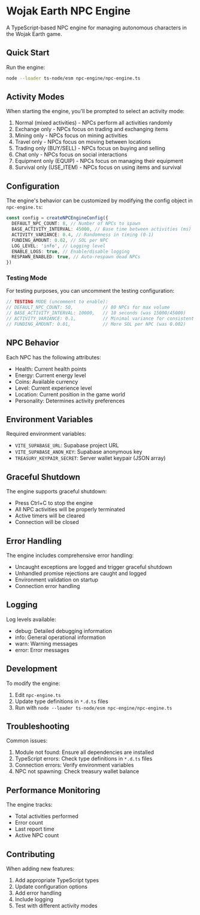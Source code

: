# Wojak Earth NPC Engine

A TypeScript-based NPC engine for managing autonomous characters in the Wojak Earth game.

## Quick Start

Run the engine:

```bash
node --loader ts-node/esm npc-engine/npc-engine.ts
```

## Activity Modes

When starting the engine, you'll be prompted to select an activity mode:

1. Normal (mixed activities) - NPCs perform all activities randomly
2. Exchange only - NPCs focus on trading and exchanging items
3. Mining only - NPCs focus on mining activities
4. Travel only - NPCs focus on moving between locations
5. Trading only (BUY/SELL) - NPCs focus on buying and selling
6. Chat only - NPCs focus on social interactions
7. Equipment only (EQUIP) - NPCs focus on managing their equipment
8. Survival only (USE_ITEM) - NPCs focus on using items and survival

## Configuration

The engine's behavior can be customized by modifying the config object in `npc-engine.ts`:

```typescript
const config = createNPCEngineConfig({
  DEFAULT_NPC_COUNT: 8, // Number of NPCs to spawn
  BASE_ACTIVITY_INTERVAL: 45000, // Base time between activities (ms)
  ACTIVITY_VARIANCE: 0.4, // Randomness in timing (0-1)
  FUNDING_AMOUNT: 0.02, // SOL per NPC
  LOG_LEVEL: 'info', // Logging level
  ENABLE_LOGS: true, // Enable/disable logging
  RESPAWN_ENABLED: true, // Auto-respawn dead NPCs
})
```

### Testing Mode

For testing purposes, you can uncomment the testing configuration:

```typescript
// TESTING MODE (uncomment to enable):
// DEFAULT_NPC_COUNT: 50,           // 80 NPCs for max volume
// BASE_ACTIVITY_INTERVAL: 10000,   // 10 seconds (was 15000/45000)
// ACTIVITY_VARIANCE: 0.1,          // Minimal variance for consistent timing
// FUNDING_AMOUNT: 0.01,            // More SOL per NPC (was 0.002)
```

## NPC Behavior

Each NPC has the following attributes:

- Health: Current health points
- Energy: Current energy level
- Coins: Available currency
- Level: Current experience level
- Location: Current position in the game world
- Personality: Determines activity preferences

## Environment Variables

Required environment variables:

- `VITE_SUPABASE_URL`: Supabase project URL
- `VITE_SUPABASE_ANON_KEY`: Supabase anonymous key
- `TREASURY_KEYPAIR_SECRET`: Server wallet keypair (JSON array)

## Graceful Shutdown

The engine supports graceful shutdown:

- Press Ctrl+C to stop the engine
- All NPC activities will be properly terminated
- Active timers will be cleared
- Connection will be closed

## Error Handling

The engine includes comprehensive error handling:

- Uncaught exceptions are logged and trigger graceful shutdown
- Unhandled promise rejections are caught and logged
- Environment validation on startup
- Connection error handling

## Logging

Log levels available:

- debug: Detailed debugging information
- info: General operational information
- warn: Warning messages
- error: Error messages

## Development

To modify the engine:

1. Edit `npc-engine.ts`
2. Update type definitions in `*.d.ts` files
3. Run with `node --loader ts-node/esm npc-engine/npc-engine.ts`

## Troubleshooting

Common issues:

1. Module not found: Ensure all dependencies are installed
2. TypeScript errors: Check type definitions in `*.d.ts` files
3. Connection errors: Verify environment variables
4. NPC not spawning: Check treasury wallet balance

## Performance Monitoring

The engine tracks:

- Total activities performed
- Error count
- Last report time
- Active NPC count

## Contributing

When adding new features:

1. Add appropriate TypeScript types
2. Update configuration options
3. Add error handling
4. Include logging
5. Test with different activity modes
